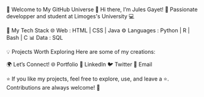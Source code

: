 👋 Welcome to My GitHub Universe 🌟
Hi there, I’m Jules Gayet! 🚀
Passionate developper and student at Limoges's University 💻

🔧 My Tech Stack
🌐 Web : HTML | CSS | Java ⚙️ Languages : Python | R | Bash | C 📊 Data : SQL

💡 Projects Worth Exploring
Here are some of my creations:

🌍 Let’s Connect!
🌐 Portfolio
💼 LinkedIn
🐦 Twitter
📧 Email

⭐ If you like my projects, feel free to explore, use, and leave a ⭐. Contributions are always welcome! 🙌
